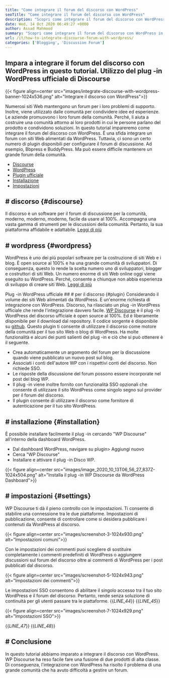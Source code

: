 ```yaml
---
title: "Come integrare il forum del discorso con WordPress" 
seoTitle: "Come integrare il forum del discorso con WordPress" 
description: "Scopri come integrare il forum del discorso con WordPress. Installazione e configurazione del plug -in ufficiale del discorso per WordPress." 
date: Wed, 14 Oct 2020 06:49:27 +0000
author: Assad Mahmood
summary: "Scopri come integrare il forum del discorso con WordPress in questo tutorial. Utilizzo del plug -in WordPress ufficiale di Discourse" 
url: /it/how-to-integrate-discourse-forum-with-wordpress/
categories: ['Blogging', 'Discussion Forum']
---
```


## Impara a integrare il forum del discorso con WordPress in questo tutorial. Utilizzo del plug -in WordPress ufficiale di Discourse

{{< figure align=center src="images/integrate-discourse-with-wordpress-banner-1024x536.png" alt="Integrare il discorso con WordPress">}}

Numerosi siti Web mantengono un forum per i loro problemi di supporto. Inoltre, viene utilizzato dalle comunità per condividere idee ed esperienze. Le aziende promuovono i loro forum della comunità. Perché, li aiuta a costruire una comunità attorno ai loro prodotti in cui le persone parlano del prodotto e condividono soluzioni. In questo tutorial impareremo come integrare il forum del discorso con WordPress.
È una sfida integrare un forum con siti Web alimentati da WordPress. Tuttavia, ci sono un certo numero di plugin disponibili per configurare il forum di discussione. Ad esempio, Bbpress e BuddyPress. Ma può essere difficile mantenere un grande forum della comunità.
  * [Discourse][1]
  * [WordPress][2]
  * [Plugin ufficiale][3]
  * [Installazione][4]
  * [Impostazioni][5]

## # discorso   {#discourse}
Il discorso è un software per il forum di discussione per la comunità, moderno, moderno, moderno, facile da usare al 100%. Accompagna una vasta gamma di strumenti per le discussioni della comunità. Pertanto, la sua piattaforma affidabile e adattabile. [Leggi di più][6]

## # wordpress   {#wordpress}
WordPress è uno dei più popolari software per la costruzione di siti Web e i blog. È open source al 100% e ha una grande comunità di sviluppatori. Di conseguenza, questo lo rende la scelta numero uno di sviluppatori, blogger e costruttori di siti Web. Un numero enorme di siti Web online oggi viene eseguito su WordPress. Perché, consente a chiunque non abbia esperienza di sviluppo di creare siti Web. [Leggi di più][7]

Plug -in WordPress ufficiale ## # per il discorso  {#plugin}
Considerando il volume dei siti Web alimentati da WordPress. E un'enorme richiesta di integrazione con WordPress. Discorso, ha rilasciato un plug -in WordPress ufficiale che rende l'integrazione davvero facile.
[WP Discourse][8] è il plug -in WordPress del discorso ufficiale è open source al 100%. Ed è liberamente disponibile per il download dal repository. Il codice sorgente è disponibile su [github][9].
Questo plugin ti consente di utilizzare il discorso come motore della comunità per il tuo sito Web o blog di WordPress. Ha molte funzionalità e alcuni dei punti salienti del plug -in e ciò che si può ottenere è il seguente.
  * Crea automaticamente un argomento del forum per la discussione quando viene pubblicato un nuovo post sul blog.
  * Associati i conti dell'autore WP con i rispettivi conti del discorso. Non richiede SSO.
  * Le risposte della discussione del forum possono essere incorporate nel post del blog WP.
  * Il plug -in viene inoltre fornito con funzionalità SSO opzionali che consente di utilizzare il sito WordPress come singolo segno sul provider per il forum del discorso.
  * Il plugin consente di utilizzare il discorso come fornitore di autenticazione per il tuo sito WordPress.

## # installazione   {#installation}
È possibile installare facilmente il plug -in cercando "WP Discourse" all'interno della dashboard WordPress.
  * Dal dashboard WordPress, navigare su plugin> Aggiungi nuovo
  * Cerca "WP Discourse"
  * Installare e attivare il plug -in Disco WP.

{{< figure align=center src="images/image_2020_10_13T06_56_27_837Z-1024x504.png" alt="Installa il plug -in WP Discourse da WordPress Dashboard">}}


## # impostazioni   {#settings}
WP Discourse ti dà il pieno controllo con le impostazioni. Ti consente di stabilire una connessione tra le due piattaforme. Impostazioni di pubblicazione, consente di controllare come si desidera pubblicare i contenuti da WordPress al discorso.

{{< figure align=center src="images/screenshot-3-1024x930.png" alt="Impostazioni comuni">}}

Con le impostazioni dei commenti puoi scegliere di sostituire completamente i commenti predefiniti di WordPress o aggiungere discussioni sul forum del discorso oltre ai commenti di WordPress per i post pubblicati dal discorso.

{{< figure align=center src="images/screenshot-5-1024x943.png" alt="Impostazioni dei commenti">}}

Le impostazioni SSO consentono di abilitare il singolo accesso tra il tuo sito WordPress e il forum del discorso. Pertanto, rende senza soluzione di continuità per gli utenti passare tra le piattaforme.
{{_LINE_44_}}
{{_LINE_45_}}

{{< figure align=center src="images/screenshot-7-1024x929.png" alt="Impostazioni SSO">}}

{{_LINE_47_}}
{{_LINE_48_}}

## # Conclusione
In questo tutorial abbiamo imparato a integrare il discorso con WordPress. WP Discourse ha reso facile fare una fusione di due prodotti di alta classe. Di conseguenza, l'integrazione con WordPress ha risolto il problema di una grande comunità che ha avuto difficoltà a gestire un forum.

  
[1]: #discourse
[2]: #wordpress
[3]: #plugin
[4]: #installation
[5]: #settings
[6]: https://products.containerize.com/discussion-forum/discourse
[7]: https://products.containerize.com/blogging/wordpress
[8]: https://wordpress.org/plugins/wp-discourse/
[9]: https://github.com/discourse/wp-discourse
